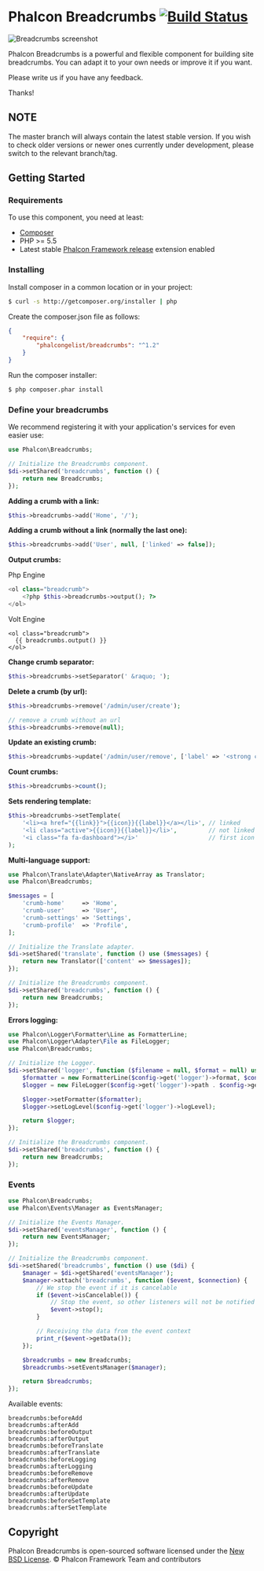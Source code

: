 # Phalcon Breadcrumbs [![Build Status](https://travis-ci.org/phalcongelist/breadcrumbs.svg?branch=master)](https://travis-ci.org/phalcongelist/breadcrumbs)

![Breadcrumbs screenshot](https://github.com/phalcongelist/breadcrumbs/blob/master/docs/breadcrumbs.png)

Phalcon Breadcrumbs is a powerful and flexible component for building site breadcrumbs.
You can adapt it to your own needs or improve it if you want.

Please write us if you have any feedback.

Thanks!

## NOTE

The master branch will always contain the latest stable version. If you wish
to check older versions or newer ones currently under development, please
switch to the relevant branch/tag.

## Getting Started

### Requirements

To use this component, you need at least:

* [Composer][:composer:]
* PHP >= 5.5
* Latest stable [Phalcon Framework release][:phalcon:] extension enabled

### Installing

Install composer in a common location or in your project:

```sh
$ curl -s http://getcomposer.org/installer | php
```

Create the composer.json file as follows:

```json
{
    "require": {
        "phalcongelist/breadcrumbs": "^1.2"
    }
}
```

Run the composer installer:

```sh
$ php composer.phar install
```

### Define your breadcrumbs

We recommend registering it with your application's services for even easier use:

```php
use Phalcon\Breadcrumbs;

// Initialize the Breadcrumbs component.
$di->setShared('breadcrumbs', function () {
    return new Breadcrumbs;
});
```

**Adding a crumb with a link:**

```php
$this->breadcrumbs->add('Home', '/');
```

**Adding a crumb without a link (normally the last one):**

```php
$this->breadcrumbs->add('User', null, ['linked' => false]);
```

**Output crumbs:**

Php Engine
```php
<ol class="breadcrumb">
    <?php $this->breadcrumbs->output(); ?>
</ol>
```

Volt Engine
```volt
<ol class="breadcrumb">
  {{ breadcrumbs.output() }}
</ol>
```

**Change crumb separator:**

```php
$this->breadcrumbs->setSeparator(' &raquo; ');
```

**Delete a crumb (by url):**

```php
$this->breadcrumbs->remove('/admin/user/create');

// remove a crumb without an url
$this->breadcrumbs->remove(null);
```

**Update an existing crumb:**

```php
$this->breadcrumbs->update('/admin/user/remove', ['label' => '<strong class="red">Remove</strong>']);
```

**Count crumbs:**
```php
$this->breadcrumbs->count();
```

**Sets rendering template:**

```php
$this->breadcrumbs->setTemplate(
    '<li><a href="{{link}}">{{icon}}{{label}}</a></li>', // linked
    '<li class="active">{{icon}}{{label}}</li>',         // not linked
    '<i class="fa fa-dashboard"></i>'                    // first icon
);
```

**Multi-language support:**

```php
use Phalcon\Translate\Adapter\NativeArray as Translator;
use Phalcon\Breadcrumbs;

$messages = [
    'crumb-home'     => 'Home',
    'crumb-user'     => 'User',
    'crumb-settings' => 'Settings',
    'crumb-profile'  => 'Profile',
];

// Initialize the Translate adapter.
$di->setShared('translate', function () use ($messages) {
    return new Translator(['content' => $messages]);
});

// Initialize the Breadcrumbs component.
$di->setShared('breadcrumbs', function () {
    return new Breadcrumbs;
});
```

**Errors logging:**

```php
use Phalcon\Logger\Formatter\Line as FormatterLine;
use Phalcon\Logger\Adapter\File as FileLogger;
use Phalcon\Breadcrumbs;

// Initialize the Logger.
$di->setShared('logger', function ($filename = null, $format = null) use ($config) {
    $formatter = new FormatterLine($config->get('logger')->format, $config->get('logger')->date);
    $logger = new FileLogger($config->get('logger')->path . $config->get('logger')->filename);

    $logger->setFormatter($formatter);
    $logger->setLogLevel($config->get('logger')->logLevel);

    return $logger;
});

// Initialize the Breadcrumbs component.
$di->setShared('breadcrumbs', function () {
    return new Breadcrumbs;
});
```

### Events

```php
use Phalcon\Breadcrumbs;
use Phalcon\Events\Manager as EventsManager;

// Initialize the Events Manager.
$di->setShared('eventsManager', function () {
    return new EventsManager;
});

// Initialize the Breadcrumbs component.
$di->setShared('breadcrumbs', function () use ($di) {
    $manager = $di->getShared('eventsManager');
    $manager->attach('breadcrumbs', function ($event, $connection) {
        // We stop the event if it is cancelable
        if ($event->isCancelable()) {
            // Stop the event, so other listeners will not be notified about this
            $event->stop();
        }

        // Receiving the data from the event context
        print_r($event->getData());
    });

    $breadcrumbs = new Breadcrumbs;
    $breadcrumbs->setEventsManager($manager);

    return $breadcrumbs;
});
```

Available events:

```
breadcrumbs:beforeAdd
breadcrumbs:afterAdd
breadcrumbs:beforeOutput
breadcrumbs:afterOutput
breadcrumbs:beforeTranslate
breadcrumbs:afterTranslate
breadcrumbs:beforeLogging
breadcrumbs:afterLogging
breadcrumbs:beforeRemove
breadcrumbs:afterRemove
breadcrumbs:beforeUpdate
breadcrumbs:afterUpdate
breadcrumbs:beforeSetTemplate
breadcrumbs:afterSetTemplate
```

## Copyright

Phalcon Breadcrumbs is open-sourced software licensed under the [New BSD License][:license:].
© Phalcon Framework Team and contributors

[:composer:]: https://getcomposer.org/
[:phalcon:]: https://github.com/phalcon/cphalcon/releases
[:license:]: https://github.com/phalcongelist/breadcrumbs/blob/master/docs/LICENSE.md
